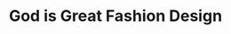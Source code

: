 ---
title: "God is Great Fashion Design"
url: /accra/god-is-great-fashion-design/
shop: Schneiderei
---